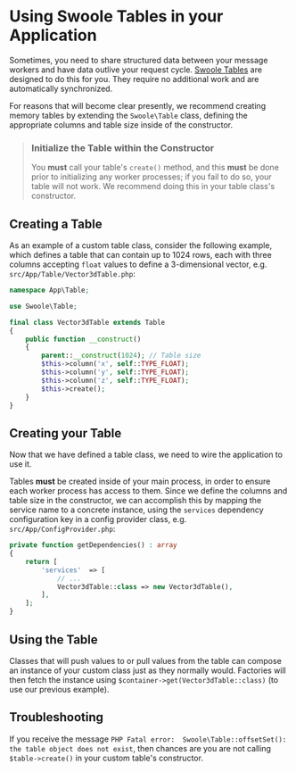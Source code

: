 # Using Swoole Tables in your Application

Sometimes, you need to share structured data between your message workers and
have data outlive your request cycle. [Swoole Tables](https://www.swoole.co.uk/docs/modules/swoole-table)
are designed to do this for you. They require no additional work and are
automatically synchronized.

For reasons that will become clear presently, we recommend creating memory
tables by extending the `Swoole\Table` class, defining the appropriate columns
and table size inside of the constructor.

> ### Initialize the Table within the Constructor
>
> You **must** call your table's `create()` method, and this **must** be done
> prior to initializing any worker processes; if you fail to do so, your table
> will not work. We recommend doing this in your table class's constructor.


## Creating a Table

As an example of a custom table class, consider the following example, which
defines a table that can contain up to 1024 rows, each with three columns
accepting `float` values to define a 3-dimensional vector, e.g.
`src/App/Table/Vector3dTable.php`:

```php
namespace App\Table;

use Swoole\Table;

final class Vector3dTable extends Table
{
    public function __construct()
    {
        parent::__construct(1024); // Table size
        $this->column('x', self::TYPE_FLOAT);
        $this->column('y', self::TYPE_FLOAT);
        $this->column('z', self::TYPE_FLOAT);
        $this->create();
    }
}
```

## Creating your Table

Now that we have defined a table class, we need to wire the application to use
it.

Tables **must** be created inside of your main process, in order to ensure each
worker process has access to them. Since we define the columns and table size in
the constructor, we can accomplish this by mapping the service name to a
concrete instance, using the `services` dependency configuration key in a 
config provider class, e.g. `src/App/ConfigProvider.php`:

```php
private function getDependencies() : array
{
    return [
        'services'  => [
            // ...
            Vector3dTable::class => new Vector3dTable(),
        ],
    ];
}
```

## Using the Table

Classes that will push values to or pull values from the table can compose an
instance of your custom class just as they normally would. Factories will then
fetch the instance using `$container->get(Vector3dTable::class)` (to use our
previous example).

## Troubleshooting

If you receive the message `PHP Fatal error:  Swoole\Table::offsetSet(): the
table object does not exist`, then chances are you are not calling
`$table->create()` in your custom table's constructor.
